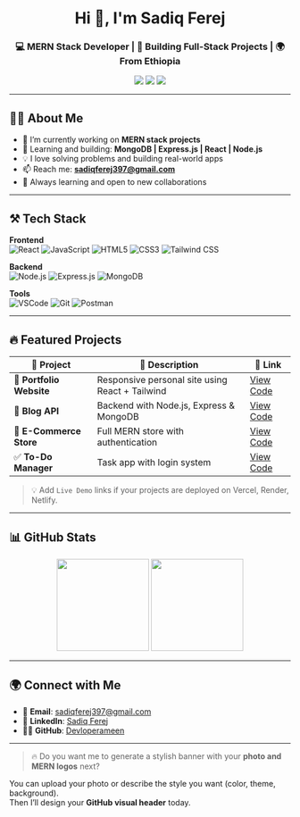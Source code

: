 <h1 align="center">Hi 👋, I'm Sadiq Ferej</h1>
<h3 align="center">💻 MERN Stack Developer | 🚀 Building Full-Stack Projects | 🌍 From Ethiopia</h3>

<p align="center">
  <a href="mailto:sadiqferej397@gmail.com"><img src="https://img.shields.io/badge/Gmail-D14836?style=for-the-badge&logo=gmail&logoColor=white"/></a>
  <a href="https://www.linkedin.com/in/sadiq-ferej-18b4b4347"><img src="https://img.shields.io/badge/LinkedIn-0077B5?style=for-the-badge&logo=linkedin&logoColor=white"/></a>
  <a href="https://github.com/Devloperameen"><img src="https://img.shields.io/badge/GitHub-100000?style=for-the-badge&logo=github&logoColor=white"/></a>
</p>

---

## 🧑‍💻 About Me

- 🔭 I’m currently working on **MERN stack projects**
- 🧠 Learning and building: **MongoDB | Express.js | React | Node.js**
- 💡 I love solving problems and building real-world apps
- 📫 Reach me: **sadiqferej397@gmail.com**
- 🌱 Always learning and open to new collaborations

---

## ⚒️ Tech Stack

**Frontend**  
![React](https://img.shields.io/badge/-React-61DAFB?logo=react&logoColor=white&style=flat-square)
![JavaScript](https://img.shields.io/badge/-JavaScript-F7DF1E?logo=javascript&logoColor=black&style=flat-square)
![HTML5](https://img.shields.io/badge/-HTML5-E34F26?logo=html5&logoColor=white&style=flat-square)
![CSS3](https://img.shields.io/badge/-CSS3-1572B6?logo=css3&logoColor=white&style=flat-square)
![Tailwind CSS](https://img.shields.io/badge/-TailwindCSS-06B6D4?logo=tailwindcss&logoColor=white&style=flat-square)

**Backend**  
![Node.js](https://img.shields.io/badge/-Node.js-339933?logo=node.js&logoColor=white&style=flat-square)
![Express.js](https://img.shields.io/badge/-Express.js-000000?logo=express&logoColor=white&style=flat-square)
![MongoDB](https://img.shields.io/badge/-MongoDB-47A248?logo=mongodb&logoColor=white&style=flat-square)

**Tools**  
![VSCode](https://img.shields.io/badge/-VSCode-007ACC?logo=visual-studio-code&logoColor=white&style=flat-square)
![Git](https://img.shields.io/badge/-Git-F05032?logo=git&logoColor=white&style=flat-square)
![Postman](https://img.shields.io/badge/-Postman-FF6C37?logo=postman&logoColor=white&style=flat-square)

---

## 🔥 Featured Projects

| 🚀 Project | 💬 Description | 🔗 Link |
|-----------|----------------|---------|
| 🎨 **Portfolio Website** | Responsive personal site using React + Tailwind | [View Code](https://github.com/Devloperameen/portfolio-website) |
| 📝 **Blog API** | Backend with Node.js, Express & MongoDB | [View Code](https://github.com/Devloperameen/blog-api) |
| 🛒 **E-Commerce Store** | Full MERN store with authentication | [View Code](https://github.com/Devloperameen/mern-store) |
| ✅ **To-Do Manager** | Task app with login system | [View Code](https://github.com/Devloperameen/todo-app-mern) |

> 💡 Add `Live Demo` links if your projects are deployed on Vercel, Render, Netlify.

---

## 📊 GitHub Stats

<p align="center">
  <img src="https://github-readme-stats.vercel.app/api?username=Devloperameen&show_icons=true&theme=tokyonight" height="165">
  <img src="https://github-readme-stats.vercel.app/api/top-langs/?username=Devloperameen&layout=compact&theme=tokyonight" height="165">
</p>

---

## 🌍 Connect with Me

- 📧 **Email**: [sadiqferej397@gmail.com](mailto:sadiqferej397@gmail.com)
- 💼 **LinkedIn**: [Sadiq Ferej](https://www.linkedin.com/in/sadiq-ferej-18b4b4347)
- 🧑‍💻 **GitHub**: [Devloperameen](https://github.com/Devloperameen)

---

> 🔥 Do you want me to generate a stylish banner with your **photo and MERN logos** next?

You can upload your photo or describe the style you want (color, theme, background).  
Then I’ll design your **GitHub visual header** today.
